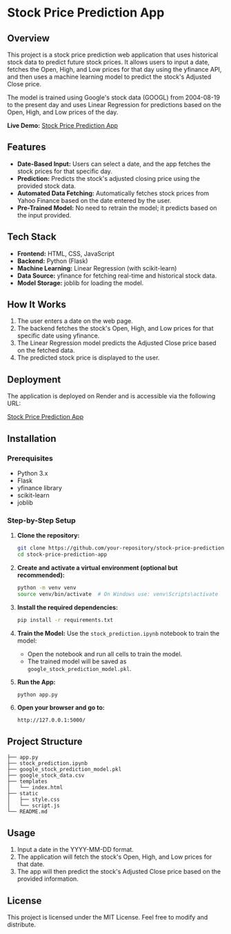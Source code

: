 # Stock Price Prediction App

## Overview

This project is a stock price prediction web application that uses historical stock data to predict future stock prices. It allows users to input a date, fetches the Open, High, and Low prices for that day using the yfinance API, and then uses a machine learning model to predict the stock's Adjusted Close price.

The model is trained using Google's stock data (GOOGL) from 2004-08-19 to the present day and uses Linear Regression for predictions based on the Open, High, and Low prices of the day.

**Live Demo:** [Stock Price Prediction App](https://google-stock-prediction.onrender.com)

## Features

- **Date-Based Input:** Users can select a date, and the app fetches the stock prices for that specific day.
- **Prediction:** Predicts the stock's adjusted closing price using the provided stock data.
- **Automated Data Fetching:** Automatically fetches stock prices from Yahoo Finance based on the date entered by the user.
- **Pre-Trained Model:** No need to retrain the model; it predicts based on the input provided.

## Tech Stack

- **Frontend:** HTML, CSS, JavaScript
- **Backend:** Python (Flask)
- **Machine Learning:** Linear Regression (with scikit-learn)
- **Data Source:** yfinance for fetching real-time and historical stock data.
- **Model Storage:** joblib for loading the model.

## How It Works

1. The user enters a date on the web page.
2. The backend fetches the stock's Open, High, and Low prices for that specific date using yfinance.
3. The Linear Regression model predicts the Adjusted Close price based on the fetched data.
4. The predicted stock price is displayed to the user.

## Deployment

The application is deployed on Render and is accessible via the following URL:

[Stock Price Prediction App](https://google-stock-prediction.onrender.com)

## Installation

### Prerequisites

- Python 3.x
- Flask
- yfinance library
- scikit-learn
- joblib

### Step-by-Step Setup

1. **Clone the repository:**

    ```bash
    git clone https://github.com/your-repository/stock-price-prediction-app.git
    cd stock-price-prediction-app
    ```

2. **Create and activate a virtual environment (optional but recommended):**

    ```bash
    python -m venv venv
    source venv/bin/activate  # On Windows use: venv\Scripts\activate
    ```

3. **Install the required dependencies:**

    ```bash
    pip install -r requirements.txt
    ```

4. **Train the Model:** Use the `stock_prediction.ipynb` notebook to train the model:

    - Open the notebook and run all cells to train the model.
    - The trained model will be saved as `google_stock_prediction_model.pkl`.

5. **Run the App:**

    ```bash
    python app.py
    ```

6. **Open your browser and go to:**

    ```
    http://127.0.0.1:5000/
    ```

## Project Structure

```
├── app.py                        
├── stock_prediction.ipynb         
├── google_stock_prediction_model.pkl 
├── google_stock_data.csv           
├── templates
│   └── index.html                
├── static
│   ├── style.css                   
│   └── script.js                   
└── README.md                   
```

## Usage

1. Input a date in the YYYY-MM-DD format.
2. The application will fetch the stock's Open, High, and Low prices for that date.
3. The app will then predict the stock's Adjusted Close price based on the provided information.

## License

This project is licensed under the MIT License. Feel free to modify and distribute.
